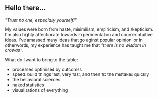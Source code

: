 ## Hello there...

*"Trust no one, especially yourself!"*

My values were born from haste, minimilism, empiricism, and skepticism. I'm also highly affectionate towards experimentation and counterintuitive ideas. I've amassed many ideas that go aginst popular opinion, or in otherwords, my experience has taught me that *"there is no wisdom in crowds"*.

What do I want to bring to the table:

- processes optimised by outcomes
- speed: build things fast, very fast, and then fix the mistakes quickly
- the behavioral sciences
- naked statistics
- visualisations of everything
